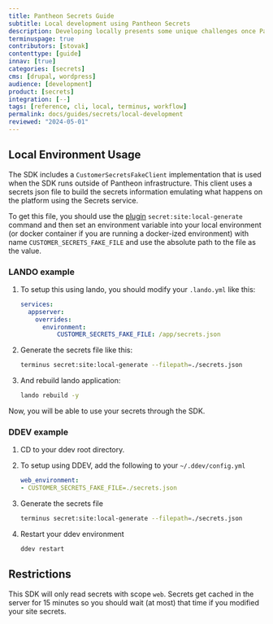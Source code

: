 ```yaml
---
title: Pantheon Secrets Guide
subtitle: Local development using Pantheon Secrets
description: Developing locally presents some unique challenges once Pantheon Secrets are built into your workflow. These are some tips to help you get past struggling with trying to reproduced secret behavior while developing locally.
terminuspage: true
contributors: [stovak]
contenttype: [guide]
innav: [true]
categories: [secrets]
cms: [drupal, wordpress]
audience: [development]
product: [secrets]
integration: [--]
tags: [reference, cli, local, terminus, workflow]
permalink: docs/guides/secrets/local-development
reviewed: "2024-05-01"
---
```

## Local Environment Usage

The SDK includes a `CustomerSecretsFakeClient` implementation that is used when the SDK runs outside of Pantheon infrastructure. This client uses a secrets json file to build the secrets information emulating what happens on the platform using the Secrets service.

To get this file, you should use the [plugin](https://github.com/pantheon-systems/terminus-secrets-manager-plugin/) `secret:site:local-generate` command and then set an environment variable into your local environment (or docker container if you are running a docker-ized environment) with name `CUSTOMER_SECRETS_FAKE_FILE` and use the absolute path to the file as the value.


### LANDO example

1. To setup this using lando, you should modify your `.lando.yml` like this:
    ```yaml
    services:
      appserver:
        overrides:
          environment:
              CUSTOMER_SECRETS_FAKE_FILE: /app/secrets.json
    ```
    
2. Generate the secrets file like this:    
    ```bash
    terminus secret:site:local-generate --filepath=./secrets.json
    ```
    
3. And rebuild lando application:
    ```bash
    lando rebuild -y
    ```

Now, you will be able to use your secrets through the SDK.


### DDEV example

1. CD to your ddev root directory.

2. To setup using DDEV, add the following to your `~/.ddev/config.yml`
    ```yaml
    web_environment:
    - CUSTOMER_SECRETS_FAKE_FILE=./secrets.json
    ```
    
3. Generate the secrets file
    ```bash
    terminus secret:site:local-generate --filepath=./secrets.json
    ```

4. Restart your ddev environment
    ```bash
    ddev restart
    ```
    
## Restrictions
This SDK will only read secrets with scope `web`. Secrets get cached in the server for 15 minutes so you should wait (at most) that time if you modified your site secrets.
